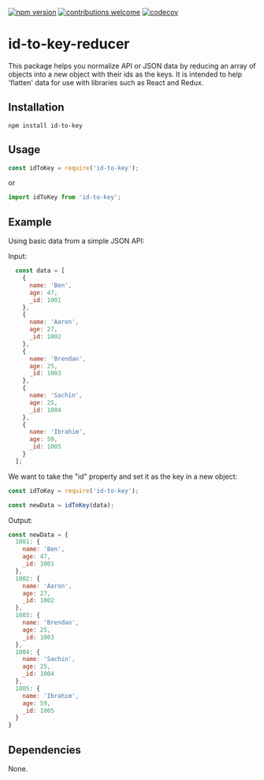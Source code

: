 [![npm version](https://badge.fury.io/js/rs-tabs.svg)](https://badge.fury.io/js/rs-tabs)
[![contributions welcome](https://img.shields.io/badge/contributions-welcome-brightgreen.svg?style=flat)](https://github.com/georgeperry1/id-to-key-reducer)
[![codecov](https://codecov.io/gh/georgeperry1/id-to-key-reducer/branch/master/graph/badge.svg)](https://codecov.io/gh/georgeperry1/id-to-key-reducer)


# id-to-key-reducer
This package helps you normalize API or JSON data by reducing an array of objects into a new object with their ids as the keys. It is intended to help 'flatten' data for use with libraries such as React and Redux.


## Installation

```shell
npm install id-to-key
```

## Usage

```js
const idToKey = require('id-to-key');
```
or

```js
import idToKey from 'id-to-key';
```

## Example

Using basic data from a simple JSON API:

Input:
```js
  const data = [
    {
      name: 'Ben',
      age: 47,
      _id: 1001
    },
    {
      name: 'Aaron',
      age: 27,
      _id: 1002
    },
    {
      name: 'Brendan',
      age: 25,
      _id: 1003
    },
    {
      name: 'Sachin',
      age: 25,
      _id: 1004
    },
    {
      name: 'Ibrahim',
      age: 59,
      _id: 1005
    }
  ];
```
We want to take the "id" property and set it as the key in a new object:

```js
const idToKey = require('id-to-key');

const newData = idToKey(data);

```

Output:
```js
const newData = {
  1001: {
    name: 'Ben',
    age: 47,
    _id: 1001
  },
  1002: {
    name: 'Aaron',
    age: 27,
    _id: 1002
  },
  1003: {
    name: 'Brendan',
    age: 25,
    _id: 1003
  },
  1004: {
    name: 'Sachin',
    age: 25,
    _id: 1004
  },
  1005: {
    name: 'Ibrahim',
    age: 59,
    _id: 1005
  }
}

```

## Dependencies

None.
